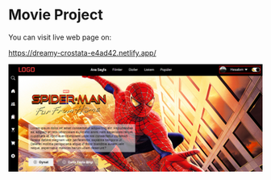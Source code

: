 # Movie Project
You can visit live web page on:

https://dreamy-crostata-e4ad42.netlify.app/

![Main Page](MovieProjectReadMe.png)